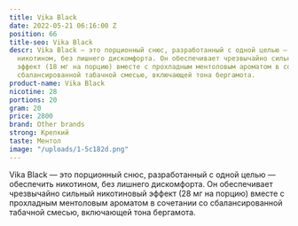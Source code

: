 ```yaml
---
title: Vika Black
date: 2022-05-21 06:16:00 Z
position: 66
title-seo: Vika Black
descr: Vika Black — это порционный снюс, разработанный с одной целью — обеспечить
  никотином, без лишнего дискомфорта. Он обеспечивает чрезвычайно сильный никотиновый
  эффект (18 мг на порцию) вместе с прохладным ментоловым ароматом в сочетании со
  сбалансированной табачной смесью, включающей тона бергамота.
product-name: Vika Black
nicotine: 28
portions: 20
gram: 20
price: 2800
brand: Other brands
strong: Крепкий
taste: Ментол
image: "/uploads/1-5c182d.png"
---
```


Vika Black — это порционный снюс, разработанный с одной целью — обеспечить никотином, без лишнего дискомфорта. Он обеспечивает чрезвычайно сильный никотиновый эффект (28 мг на порцию) вместе с прохладным ментоловым ароматом в сочетании со сбалансированной табачной смесью, включающей тона бергамота.